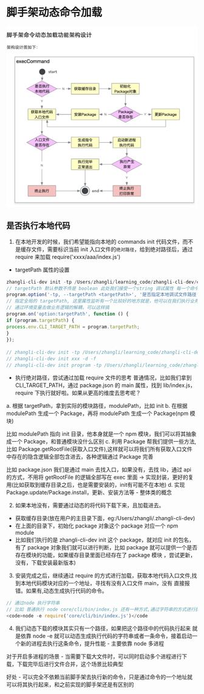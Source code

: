 # 脚手架动态命令加载

![脚手架命令动态加载功能架构设计](/images/脚手架命令动态加载功能架构设计%20.png)

## 是否执行本地代码

1.  在本地开发的时候，我们希望能指向本地的 commands init 代码文件，而不是缓存文件，需要标识当前 init 入口文件的<code>绝对路径</code>，给到绝对路径后，通过 require 来加载 require('xxxx/aaa/index.js')

- targetPath 属性的设置

```js
zhangli-cli-dev init -tp /Users/zhangli/learning_code/zhangli-cli-dev/commands/init -d
// targetPath 默认参数不传是 boolean 此处我们接受一个string 调试属性 每一个命令基本都可以指到本地去
program.option('-tp, --targetPath <targetPath>', '是否指定本地调试文件路径', '');
// 指定全局的 targetPath, 这里属性监听有一个比较好的地方就是，他可以在我们执行业务逻辑之前去执行
// 通过环境变量去做业务逻辑的解耦，可以这样搞
program.on('option:targetPath', function () {
if (program.targetPath) {
process.env.CLI_TARGET_PATH = program.targetPath;
}
});

// zhangli-cli-dev init -tp /Users/zhangli/learning_code/zhangli-cli-dev/commands/init -d
// zhangli-cli-dev init xxx -d -f
// zhangli-cli-dev init program -tp /Users/zhangli/learning_code/zhangli-cli-dev/commands/init -d -f

```

- 执行绝对路径，尝试通过加载 require 文件的思考
  普通情况，比如我们拿到 CLI_TARGET_PATH，通过 package.json 的 main 属性，找到 lib/index.js，require 下执行就好啦。如果从更高的维度去思考呢？

a. 根据 targetPath，拿到实际的模块路径，modulePath，比如 init
b. 在根据 modulePath 生成一个 Package，再将 modulePath 生成一个 Package(npm 模块)

比如 modulePath 指向 init 目录，他本身就是一个 npm 模块，我们可以将其抽象成一个 Package，和普通模块没什么区别
c. 利用 Package 帮我们提供一些方法,比如 Package.getRootFile(获取入口文件),这样就可以将我们所有获取入口文件中存在的隐含逻辑全部包含进去，各种逻辑通过 Package 完善

比如 package.json 我们是通过 main 去找入口，如果没有，去找 lib，通过 api 的方式，不用将 getRootFile 的逻辑全部写在 exec 里面 -> 实现封装，更好的复用(比如获取到缓存目录之后，也是需要安装的，init有可能不在本地)
d. 实现 Package.update/Package.install，更新、安装方法等 - 整体类的概念

2.  如果本地没有，需要通过动态的将代码下载下来，且加载进去。

- 获取缓存目录(放在用户的主目录下面，eg:/Users/zhangli/.zhangli-cli-dev)
- 在上面的目录下，初始化 package 对象这个 package 对应一个 npm module
- 比如我们执行的是 zhangli-cli-dev init 这个 package，就对应 init 的包名，有了 package 对象我们就可以进行判断，比如 package 就可以提供一个是否存在模块的功能，如果缓存目录里面已经存在了 package 模块 ，尝试更新，没有，下载安装最新版本)

3.  安装完成之后，继续通过 require 的方式进行加载，获取本地代码入口文件,找到本地代码模块对应的一个地址，寻找有没有入口文件 main，没有 直接报错。如果有,动态生成执行代码的命令。

```js
// 通过node 执行字符串
// 比如 普通执行 node core/cli/bin/index.js 还有一种方式,通过字符串的方式进行执行
<code>node -e require('core/cli/bin/index.js')</code
```

4. 我们动态下载的模块其实只有一个路径，如果把这个路径中的代码执行起来 就是依靠 node -e 就可以动态生成执行代码的字符串或者一条命令，接着启动一个新的进程去执行这条命令，提升性能 - 主要依靠 node 多进程

对于开启多进程的场景 - 当需要下载大文件时，可以同时启动多个进程进行下载，下载完毕后进行文件合并，这个场景比较典型

好处 - 可以完全不依赖当前脚手架去执行新的命令，只是通过命令的一个地址就可以将其执行起来，和之前实现的脚手架还是有区别的


